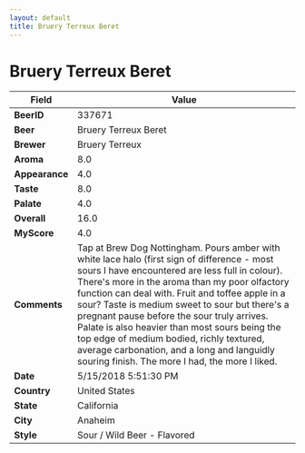```yaml
---
layout: default
title: Bruery Terreux Beret
---
```


# Bruery Terreux Beret

| Field         | Value     |
|---------------|-----------|
| **BeerID** | 337671 |
| **Beer** | Bruery Terreux Beret |
| **Brewer** | Bruery Terreux |
| **Aroma** | 8.0 |
| **Appearance** | 4.0 |
| **Taste** | 8.0 |
| **Palate** | 4.0 |
| **Overall** | 16.0 |
| **MyScore** | 4.0 |
| **Comments** | Tap at Brew Dog Nottingham. Pours amber with white lace halo &#40;first sign of difference - most sours I have encountered are less full in colour&#41;. There&#39;s more in the aroma than my poor olfactory function can deal with. Fruit and toffee apple in a sour? Taste is medium sweet to sour but there&#39;s a pregnant pause before the sour truly arrives. Palate is also heavier than most sours being the top edge of medium bodied, richly textured, average carbonation, and a long and languidly souring finish. The more I had, the more I liked. |
| **Date** | 5/15/2018 5:51:30 PM |
| **Country** | United States |
| **State** | California |
| **City** | Anaheim |
| **Style** | Sour / Wild Beer - Flavored |
